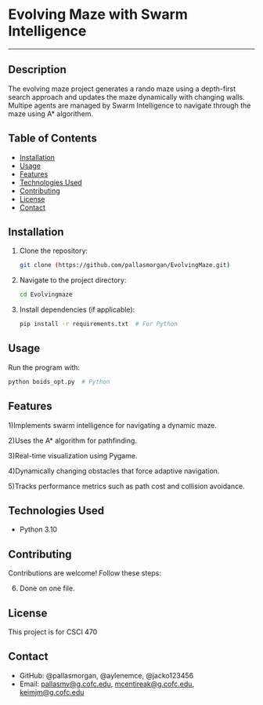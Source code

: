 #  Evolving Maze with Swarm Intelligence
---
## Description
The evolving maze project generates a rando maze using a depth-first search approach and updates the maze dynamically with changing walls. Multipe agents are managed by Swarm Intelligence to navigate through the maze using A* algorithem. 
## Table of Contents
- [Installation](#installation)
- [Usage](#usage)
- [Features](#features)
- [Technologies Used](#technologies-used)
- [Contributing](#contributing)
- [License](#license)
- [Contact](#contact)

## Installation
1. Clone the repository:
   ```sh
   git clone (https://github.com/pallasmorgan/EvolvingMaze.git)
	```

2. Navigate to the project directory:
    
    ```sh
    cd Evolvingmaze
    ```
    
3. Install dependencies (if applicable):
    
    ```sh
    pip install -r requirements.txt  # For Python
   
    ```
    

## Usage

Run the program with:

```sh
python boids_opt.py  # Python
```

## Features

1)Implements swarm intelligence for navigating a dynamic maze.

2)Uses the A* algorithm for pathfinding.

3)Real-time visualization using Pygame.

4)Dynamically changing obstacles that force adaptive navigation.

5)Tracks performance metrics such as path cost and collision avoidance.

## Technologies Used

- Python 3.10

## Contributing

Contributions are welcome! Follow these steps:

6) Done on one file.

## License

This project is for CSCI 470

## Contact

- GitHub: @pallasmorgan, @aylenemce, @jacko123456
- Email: pallasmv@g.cofc.edu, mcentireak@g.cofc.edu, keimjm@g.cofc.edu

